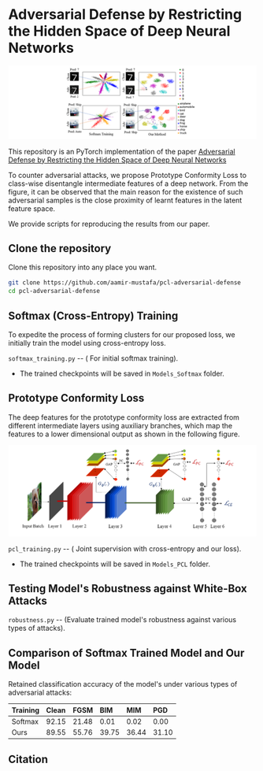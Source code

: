 # Adversarial Defense by Restricting the Hidden Space of Deep Neural Networks

![Figure 1](Mapping_Function.png)

This repository is an PyTorch implementation of the paper [Adversarial Defense by Restricting the Hidden Space of Deep Neural Networks](https://arxiv.org/abs/1904.00887)

To counter adversarial attacks, we propose Prototype Conformity Loss to class-wise disentangle intermediate features of a deep network. From the figure, it can be observed that the main reason for the existence of such adversarial samples is the close proximity of learnt features in the latent feature space.

We provide scripts for reproducing the results from our paper.


## Clone the repository
Clone this repository into any place you want.
```bash
git clone https://github.com/aamir-mustafa/pcl-adversarial-defense
cd pcl-adversarial-defense
```
## Softmax (Cross-Entropy) Training
To expedite the process of forming clusters for our proposed loss, we initially train the model using cross-entropy loss.
 
``softmax_training.py`` -- ( For initial softmax training).

* The trained checkpoints will be saved in ``Models_Softmax`` folder.


## Prototype Conformity Loss
The deep features for the prototype conformity loss are extracted from different intermediate layers using auxiliary branches, which map the features to a lower dimensional output as shown in the following figure.

![](Block_Diag.png)



``pcl_training.py`` -- ( Joint supervision with cross-entropy and our loss).

* The trained checkpoints will be saved in ``Models_PCL`` folder.

## Testing Model's Robustness against White-Box Attacks

``robustness.py`` -- (Evaluate trained model's robustness against various types of attacks).

## Comparison of Softmax Trained Model and Our Model
Retained classification accuracy of the model's under various types of adversarial attacks:

| Training | Clean  | FGSM  |  BIM  |  MIM  |  PGD  |
| :------- | :----- | :---- |:----  |:----- |:----- |
| Softmax  | 92.15  | 21.48 |  0.01 |  0.02 |  0.00 |
| Ours     | 89.55  | 55.76 | 39.75 | 36.44 | 31.10 |


## Citation
```
```
